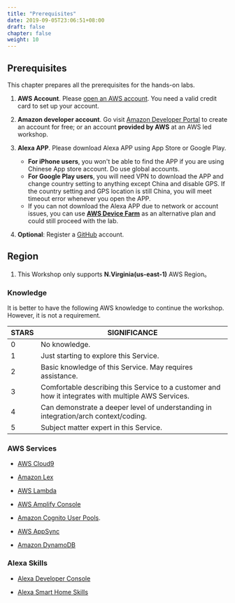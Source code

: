 ```yaml
---
title: "Prerequisites"
date: 2019-09-05T23:06:51+08:00
draft: false
chapter: false
weight: 10
---
```


##	Prerequisites
This chapter prepares all the prerequisites for the hands-on labs.

1. **AWS Account**. Please [open an AWS account](https://aws.amazon.com). 
You need a valid credit card to set up your account. 

1. **Amazon developer account**. Go visit [Amazon Developer Portal](https://developer.amazon.com/) 
to create an account for free; or an account **provided by AWS** at an AWS led workshop.

1. **Alexa APP**. Please download Alexa APP using App Store or Google Play. 
    - **For iPhone users**, you won't be able to find the APP if you are using Chinese App store account. Do use 
    global accounts.
    - **For Google Play users**, you will need VPN to download the APP and change country setting to anything except 
    China and disable GPS. If the country setting and GPS location is still China, you will meet 
    timeout error whenever you open the APP. 
    - If you can not download the Alexa APP due to network or account issues, you can use **[AWS Device Farm](https://aws.amazon.com/device-farm/)** as 
    an alternative plan and could still proceed with the lab.

1. **Optional**: Register a [GitHub](https://github.com/) account.

## Region

1. This Workshop only supports **N.Virginia(us-east-1)** AWS Region。

### Knowledge

It is better to have the following AWS knowledge to continue the workshop. However, it is not a requirement.

| STARS | SIGNIFICANCE                                                 |
| ----- | ------------------------------------------------------------ |
| 0     | No knowledge.                                                |
| 1     | Just starting to explore this Service. |
| 2     | Basic knowledge of this Service. May requires assistance. |
| 3     | Comfortable describing this Service to a customer and how it integrates with multiple AWS Services. |
| 4     | Can demonstrate a deeper level of understanding in integration/arch context/coding. |
| 5     | Subject matter expert in this Service. |

### AWS Services

* [AWS Cloud9](https://aws.amazon.com/cloud9/) <i class="fas fa-star"></i>

* [Amazon Lex](https://aws.amazon.com/lex/)

* [AWS Lambda](https://aws.amazon.com/lambda/) <i class="fas fa-star"></i>

* [AWS Amplify Console](https://aws.amazon.com/amplify/console/)

* [Amazon Cognito User Pools](https://docs.aws.amazon.com/cognito/latest/developerguide/cognito-user-identity-pools.html). <i class="fas fa-star"></i>

* [AWS AppSync](https://aws.amazon.com/appsync/)

* [Amazon DynamoDB](https://aws.amazon.com/dynamodb/) <i class="fas fa-star"></i>

### Alexa Skills

* [Alexa Developer Console](https://developer.amazon.com/en-US/alexa/)

* [Alexa Smart Home Skills](https://developer.amazon.com/docs/smarthome/understand-the-smart-home-skill-api.html)

